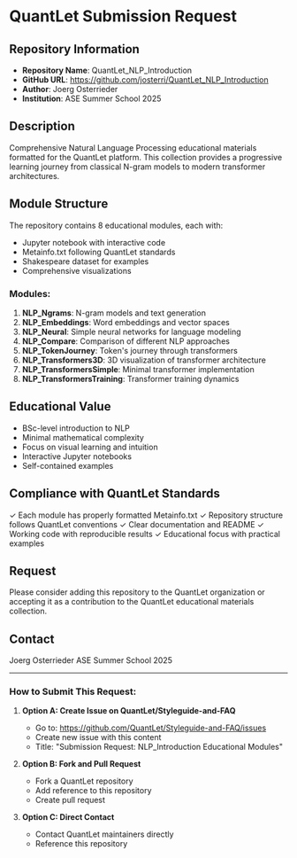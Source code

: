 # QuantLet Submission Request

## Repository Information
- **Repository Name**: QuantLet_NLP_Introduction
- **GitHub URL**: https://github.com/josterri/QuantLet_NLP_Introduction
- **Author**: Joerg Osterrieder
- **Institution**: ASE Summer School 2025

## Description
Comprehensive Natural Language Processing educational materials formatted for the QuantLet platform. This collection provides a progressive learning journey from classical N-gram models to modern transformer architectures.

## Module Structure
The repository contains 8 educational modules, each with:
- Jupyter notebook with interactive code
- Metainfo.txt following QuantLet standards
- Shakespeare dataset for examples
- Comprehensive visualizations

### Modules:
1. **NLP_Ngrams**: N-gram models and text generation
2. **NLP_Embeddings**: Word embeddings and vector spaces
3. **NLP_Neural**: Simple neural networks for language modeling
4. **NLP_Compare**: Comparison of different NLP approaches
5. **NLP_TokenJourney**: Token's journey through transformers
6. **NLP_Transformers3D**: 3D visualization of transformer architecture
7. **NLP_TransformersSimple**: Minimal transformer implementation
8. **NLP_TransformersTraining**: Transformer training dynamics

## Educational Value
- BSc-level introduction to NLP
- Minimal mathematical complexity
- Focus on visual learning and intuition
- Interactive Jupyter notebooks
- Self-contained examples

## Compliance with QuantLet Standards
✓ Each module has properly formatted Metainfo.txt
✓ Repository structure follows QuantLet conventions
✓ Clear documentation and README
✓ Working code with reproducible results
✓ Educational focus with practical examples

## Request
Please consider adding this repository to the QuantLet organization or accepting it as a contribution to the QuantLet educational materials collection.

## Contact
Joerg Osterrieder
ASE Summer School 2025

---

### How to Submit This Request:

1. **Option A: Create Issue on QuantLet/Styleguide-and-FAQ**
   - Go to: https://github.com/QuantLet/Styleguide-and-FAQ/issues
   - Create new issue with this content
   - Title: "Submission Request: NLP_Introduction Educational Modules"

2. **Option B: Fork and Pull Request**
   - Fork a QuantLet repository
   - Add reference to this repository
   - Create pull request

3. **Option C: Direct Contact**
   - Contact QuantLet maintainers directly
   - Reference this repository